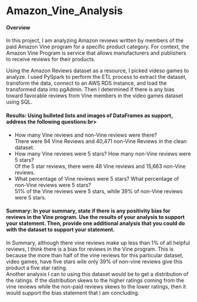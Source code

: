 # Amazon_Vine_Analysis

#### Overview <br>
In this project, I am analyzing Amazon reviews written by members of the paid Amazon Vine program for a specific product category. For context, the Amazon Vine Program is service that allows manufacturers and publishers to receive reviews for their products.

Using the Amazon Reviews dataset as a resource, I picked videso games to analyze. I used  PySpark to perform the ETL process to extract the dataset, transform the data, connect to an AWS RDS instance, and load the transformed data into pgAdmin. Then I determined if there is any bias toward favorable reviews from Vine members in the video games dataset using SQL.<br>


#### Results: Using bulleted lists and images of DataFrames as support, address the following questions:br>

* How many Vine reviews and non-Vine reviews were there?<br>
There were 94 Vine Reviews and 40,471 non-Vine Reviews in the clean dataset.
* How many Vine reviews were 5 stars? How many non-Vine reviews were 5 stars?<br>
Of the 5 star reviews, there were 48 Vine reviews and 15,663 non-Vine reviews.
* What percentage of Vine reviews were 5 stars? What percentage of non-Vine reviews were 5 stars?<br>
51% of the Vine reviews were 5 stars, while 39% of non-Vine reviews were 5 stars.

#### Summary: In your summary, state if there is any positivity bias for reviews in the Vine program. Use the results of your analysis to support your statement. Then, provide one additional analysis that you could do with the dataset to support your statement.<br>

In Summary, although there vine reviews make up less than 1% of all helpful reviews, I think there is a bias for reviews in the Vine program. This is because the more than half of the vine reviews for this particular dataset, video games, have five stars wile only 39% of non-vine reviews give this product a five star rating.<br> 
Another analysis I can to using this dataset would be to get a distribution of the ratings. If the distribution skews to the higher ratings coming from the vine reviews while the non-paid reviews skews to the lower ratings, then it would support the bias statement that I am concluding.
